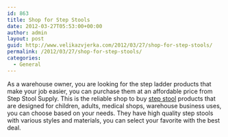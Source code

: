 ```yaml
---
id: 863
title: Shop for Step Stools
date: 2012-03-27T05:53:00+00:00
author: admin
layout: post
guid: http://www.velikazvjerka.com/2012/03/27/shop-for-step-stools/
permalink: /2012/03/27/shop-for-step-stools/
categories:
  - General
---
```

As a warehouse owner, you are looking for the step ladder products that make your job easier, you can purchase them at an affordable price from Step Stool Supply. This is the reliable shop to buy [step stool](http://www.stepstoolsupply.com) products that are designed for children, adults, medical shops, warehouse business uses, you can choose based on your needs. They have high quality step stools with various styles and materials, you can select your favorite with the best deal.